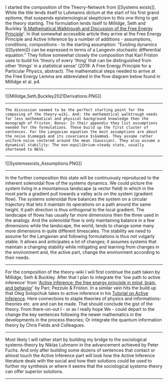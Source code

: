 I started the composition of the Theory-Network from [[Systems exists]]. While the title lends itself to Luhmanns dictum at the start of his first grand epitome, that suspends epistemological skepticism to this one thing to get the theory starting. The formulation lends itself to Millidge, Seth and Buckley '[A Mathematical Walktrough and Discussion of the Free Energy Principle](https://arxiv.org/abs/2108.13343)'. In that somewhat accessible article they arrive at the Free Energy Principle and Active Inference by a number of additions - assumptions, conditions, compositions - to the starting assumption: "Existing dynamics ([[System]]) can be expressed in terms of a Langevin stochastic differential equation." They follow somewhat closely the composition that Karl Friston uses to build his 'theory of every 'thing' that can be distinguished from other 'things' in a statistical sense' (2019: A Free Energy Principle for a Particular Physics, abstract). The mathematical steps needed to arrive at the Free Energy Lemma are abbreviated in the flow diagram below found in Millidge et al. p4. 
***
![[Millidge,Seth,Buckley2021Derivations.PNG]]
***
	The discussion seemed to be the perfect starting point for the composing of the theory-wiki. And: the mathematical walktrough needs far less mathematical and physical background knowledge then the monograph of Friston. Bonus: In their appendix they list assumptions needed for the formulations. These build up the first cluster of sentences. For the Langavian equation the most assumptions are about the noise $\omega$ and its covariance $\Gamma$. They assume rather uniform noise centered around the mean (Gaussian). They also assume a dynamical stability: The non-equilibrium-steady state, usually shortened to NESS. 
***
![[Systemsexists_Assumptions.PNG]]
***
In the further composition this state will be continuously reproduced to the inherent solenoidal flow of the systems dynamics. We could picture the system living in a mountainous landscape (a vector field) in which in the most parts a gradient pull towards a valley acts on the system (gradient flow). The systems solenoidal flow balances the system on a circular trajectory that lets it maintain its operations on a path around the same height. It path direction is thus orthogonal to the local gradient. The landscape of flows has usually far more dimensions then the three used in the analogy. And the solenoidal flow is only maintaining balance in a few dimensions while the landscape, the world, tends to change some many more dimensions in quite different timescales. The stability we need to assume for the Langavian and following formulations is thus not vulgarly stable. It allows and anticipates a lot of changes; it assumes systems that maintain a changing stability while mitigating and learning from changes in the environment and, the active part, change the environment according to their needs.
***
For the composition of the theory-wiki I will first continue the path taken by Millidge, Seth & Buckley. After that I plan to integrate the 'low path to active inference' from '[Active inference: the free energy principle in mind, brain, and behavior](https://direct.mit.edu/books/oa-monograph/5299/Active-InferenceThe-Free-Energy-Principle-in-Mind)' by Parr, Pezzulo & Friston. In a similar vein hits the build up that Oleg Solopchuk takes to active inference in his [Tutorial on Active Inference](https://medium.com/@solopchuk/tutorial-on-active-inference-30edcf50f5dc). Here connections to staple theories of physics and informations-theories etc. are and can be made. That should conclude the gist of the theory. From there-on-out I - or as I really hope We - could depart to the change the key sentences following the newer mathematics in the developments in the process theories; Or integrate the quantum information theory by Chris Fields and Colleagues. 
***
Most likely I will rather start by building my bridge to the sociological systems-theory by Niklas Luhmann in the advancement achieved by Peter Fuchs. And only after building some dozens of sentences that contact or almost touch the Active Inference part will look how the Active Inference literature deals with the social and how their solutions could be used to further my synthesis or where it seems that the sociological systems-theory can offer superior solutions. 
***
